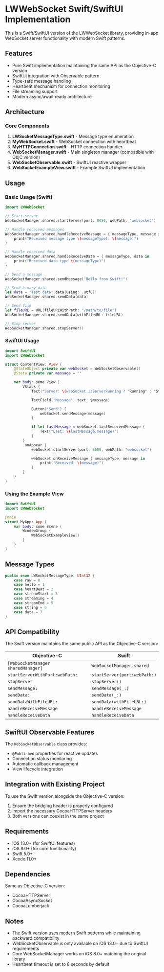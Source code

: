 # LWWebSocket Swift/SwiftUI Implementation

This is a Swift/SwiftUI version of the LWWebSocket library, providing in-app WebSocket server functionality with modern Swift patterns.

## Features

- Pure Swift implementation maintaining the same API as the Objective-C version
- SwiftUI integration with Observable pattern
- Type-safe message handling
- Heartbeat mechanism for connection monitoring
- File streaming support
- Modern async/await ready architecture

## Architecture

### Core Components

1. **LWSocketMessageType.swift** - Message type enumeration
2. **MyWebSocket.swift** - WebSocket connection with heartbeat
3. **MyHTTPConnection.swift** - HTTP connection handler
4. **WebSocketManager.swift** - Main singleton manager (compatible with ObjC version)
5. **WebSocketObservable.swift** - SwiftUI reactive wrapper
6. **WebSocketExampleView.swift** - Example SwiftUI implementation

## Usage

### Basic Usage (Swift)

```swift
import LWWebSocket

// Start server
WebSocketManager.shared.startServer(port: 8080, webPath: "websocket")

// Handle received messages
WebSocketManager.shared.handleReceiveMessage = { messageType, message in
    print("Received message type \(messageType): \(message)")
}

// Handle received data
WebSocketManager.shared.handleReceiveData = { messageType, data in
    print("Received data type \(messageType)")
}

// Send a message
WebSocketManager.shared.sendMessage("Hello from Swift!")

// Send binary data
let data = "Test data".data(using: .utf8)!
WebSocketManager.shared.sendData(data)

// Send file
let fileURL = URL(fileURLWithPath: "/path/to/file")
WebSocketManager.shared.sendData(withFileURL: fileURL)

// Stop server
WebSocketManager.shared.stopServer()
```

### SwiftUI Usage

```swift
import SwiftUI
import LWWebSocket

struct ContentView: View {
    @StateObject private var webSocket = WebSocketObservable()
    @State private var message = ""

    var body: some View {
        VStack {
            Text("Server: \(webSocket.isServerRunning ? "Running" : "Stopped")")

            TextField("Message", text: $message)

            Button("Send") {
                webSocket.sendMessage(message)
            }

            if let lastMessage = webSocket.lastReceivedMessage {
                Text("Last: \(lastMessage.message)")
            }
        }
        .onAppear {
            webSocket.startServer(port: 8080, webPath: "websocket")

            webSocket.onReceiveMessage { messageType, message in
                print("Received: \(message)")
            }
        }
    }
}
```

### Using the Example View

```swift
import SwiftUI
import LWWebSocket

@main
struct MyApp: App {
    var body: some Scene {
        WindowGroup {
            WebSocketExampleView()
        }
    }
}
```

## Message Types

```swift
public enum LWSocketMessageType: UInt32 {
    case raw = 0
    case hello = 1
    case heartBeat = 2
    case streamStart = 3
    case streaming = 4
    case streamEnd = 5
    case string = 6
    case data = 7
}
```

## API Compatibility

The Swift version maintains the same public API as the Objective-C version:

| Objective-C | Swift |
|------------|-------|
| `[WebSocketManager sharedManager]` | `WebSocketManager.shared` |
| `startServerWithPort:webPath:` | `startServer(port:webPath:)` |
| `stopServer` | `stopServer()` |
| `sendMessage:` | `sendMessage(_:)` |
| `sendData:` | `sendData(_:)` |
| `sendDataWithFileURL:` | `sendData(withFileURL:)` |
| `handleReceiveMessage` | `handleReceiveMessage` |
| `handleReceiveData` | `handleReceiveData` |

## SwiftUI Observable Features

The `WebSocketObservable` class provides:

- `@Published` properties for reactive updates
- Connection status monitoring
- Automatic callback management
- View lifecycle integration

## Integration with Existing Project

To use the Swift version alongside the Objective-C version:

1. Ensure the bridging header is properly configured
2. Import the necessary CocoaHTTPServer headers
3. Both versions can coexist in the same project

## Requirements

- iOS 13.0+ (for SwiftUI features)
- iOS 8.0+ (for core functionality)
- Swift 5.0+
- Xcode 11.0+

## Dependencies

Same as Objective-C version:
- CocoaHTTPServer
- CocoaAsyncSocket
- CocoaLumberjack

## Notes

- The Swift version uses modern Swift patterns while maintaining backward compatibility
- WebSocketObservable is only available on iOS 13.0+ due to SwiftUI requirements
- Core WebSocketManager works on iOS 8.0+ matching the original library
- Heartbeat timeout is set to 8 seconds by default
